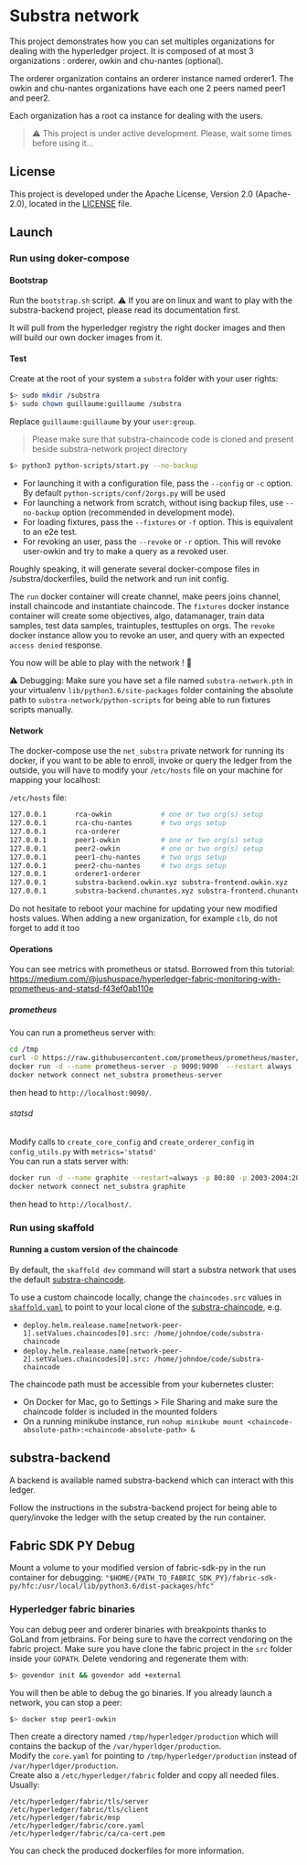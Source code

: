 # Substra network

This project demonstrates how you can set multiples organizations for dealing with the hyperledger project.
It is composed of at most 3 organizations : orderer, owkin and chu-nantes (optional).

The orderer organization contains an orderer instance named orderer1.
The owkin and chu-nantes organizations have each one 2 peers named peer1 and peer2.

Each organization has a root ca instance for dealing with the users.

> :warning: This project is under active development. Please, wait some times before using it...

## License

This project is developed under the Apache License, Version 2.0 (Apache-2.0), located in the [LICENSE](./LICENSE) file.

## Launch

### Run using doker-compose

#### Bootstrap

Run the `bootstrap.sh` script.
:warning: If you are on linux and want to play with the substra-backend project, please read its documentation first.

It will pull from the hyperledger registry the right docker images and then will build our own docker images from it.

#### Test

Create at the root of your system a `substra` folder with your user rights:

```sh
$> sudo mkdir /substra
$> sudo chown guillaume:guillaume /substra
```

Replace `guillaume:guillaume` by your `user:group`.

> Please make sure that substra-chaincode code is cloned and present beside substra-network project directory

```sh
$> python3 python-scripts/start.py --no-backup
```

- For launching it with a configuration file, pass the `--config` or `-c` option. By default `python-scripts/conf/2orgs.py` will be used
- For launching a network from scratch,  without ising backup files, use `--no-backup` option (recommended in development mode).
- For loading fixtures, pass the `--fixtures` or `-f` option. This is equivalent to an e2e test.
- For revoking an user, pass the `--revoke` or `-r` option. This will revoke user-owkin and try to make a query as a revoked user.

Roughly speaking, it will generate several docker-compose files in /substra/dockerfiles, build the network and run init config.

The `run` docker container will create channel, make peers joins channel, install chaincode and instantiate chaincode.
The `fixtures` docker instance container will create some objectives, algo, datamanager, train data samples, test data samples, traintuples, testtuples on orgs.
The `revoke` docker instance allow you to revoke an user, and query with an expected `access denied` response.

You now will be able to play with the network ! :tada:

:warning: Debugging: Make sure you have set a file named `substra-network.pth` in your virtualenv `lib/python3.6/site-packages` folder containing the absolute path to `substra-network/python-scripts` for being able to run fixtures scripts manually.

#### Network

The docker-compose use the `net_substra` private network for running its docker, if you want to be able to enroll, invoke or query the ledger from the outside, you will have to modify your `/etc/hosts` file on your machine for mapping your localhost:

`/etc/hosts` file:

```sh
127.0.0.1       rca-owkin            # one or two org(s) setup
127.0.0.1       rca-chu-nantes       # two orgs setup
127.0.0.1       rca-orderer
127.0.0.1       peer1-owkin          # one or two org(s) setup
127.0.0.1       peer2-owkin          # one or two org(s) setup
127.0.0.1       peer1-chu-nantes     # two orgs setup
127.0.0.1       peer2-chu-nantes     # two orgs setup
127.0.0.1       orderer1-orderer
127.0.0.1       substra-backend.owkin.xyz substra-frontend.owkin.xyz         # one or two org(s) setup
127.0.0.1       substra-backend.chunantes.xyz substra-frontend.chunantes.xyz # two orgs setup
```

Do not hesitate to reboot your machine for updating your new modified hosts values.
When adding a new organization, for example `clb`, do not forget to add it too

#### Operations

You can see metrics with prometheus or statsd.
Borrowed from this tutorial: <https://medium.com/@jushuspace/hyperledger-fabric-monitoring-with-prometheus-and-statsd-f43ef0ab110e>

##### prometheus

You can run a prometheus server with:

```sh
cd /tmp
curl -O https://raw.githubusercontent.com/prometheus/prometheus/master/documentation/examples/prometheus.yml
docker run -d --name prometheus-server -p 9090:9090  --restart always  -v /tmp/prometheus-2.7.1.linux-amd64/prometheus.yml:/prometheus.yml  prom/prometheus --config.file=/prometheus.yml
docker network connect net_substra prometheus-server
```

then head to `http://localhost:9090/`.

###### statsd

Modify calls to `create_core_config` and `create_orderer_config` in `config_utils.py` with `metrics='statsd'`  
You can run a stats server with:

```sh
docker run -d --name graphite --restart=always -p 80:80 -p 2003-2004:2003-2004 -p 2023-2024:2023-2024 -p 8125:8125/udp -p 8126:8126 graphiteapp/graphite-statsd
docker network connect net_substra graphite
```

then head to `http://localhost/`.

### Run using skaffold

#### Running a custom version of the chaincode

By default, the `skaffold dev` command will start a substra network that uses the default [substra-chaincode](https://github.com/SubstraFoundation/substra-chaincode).

To use a custom chaincode locally, change the `chaincodes.src` values in [`skaffold.yaml`](./skaffold.yaml) to point to your local clone of the [substra-chaincode](https://github.com/SubstraFoundation/substra-chaincode), e.g.

- `deploy.helm.realease.name[network-peer-1].setValues.chaincodes[0].src: /home/johndoe/code/substra-chaincode`
- `deploy.helm.realease.name[network-peer-2].setValues.chaincodes[0].src: /home/johndoe/code/substra-chaincode`

The chaincode path must be accessible from your kubernetes cluster:

- On Docker for Mac, go to Settings > File Sharing and make sure the chaincode folder is included in the mounted folders
- On a running minikube instance, run `nohup minikube mount <chaincode-absolute-path>:<chaincode-absolute-path> &`

## substra-backend

A backend is available named substra-backend which can interact with this ledger.

Follow the instructions in the substra-backend project for being able to query/invoke the ledger with the setup created by the run container.

## Fabric SDK PY Debug

Mount a volume to your modified version of fabric-sdk-py in the run container for debugging:
`"$HOME/{PATH_TO_FABRIC_SDK_PY}/fabric-sdk-py/hfc:/usr/local/lib/python3.6/dist-packages/hfc"`

### Hyperledger fabric binaries

You can debug peer and orderer binaries with breakpoints thanks to GoLand from jetbrains.
For being sure to have the correct vendoring on the fabric project.
Make sure you have clone the fabric project in the `src` folder inside your `GOPATH`.
Delete vendoring and regenerate them with:

```sh
$> govendor init && govendor add +external
```

You will then be able to debug the go binaries. If you already launch a network, you can stop a peer:

```sh
$> docker stop peer1-owkin
```

Then create a directory named `/tmp/hyperledger/production` which will contains the backup of the `/var/hyperldger/production`.  
Modify the `core.yaml` for pointing to `/tmp/hyperledger/production` instead of `/var/hyperldger/production`.  
Create also a `/etc/hyperledger/fabric` folder and copy all needed files.  
Usually:

`/etc/hyperledger/fabric/tls/server`  
`/etc/hyperledger/fabric/tls/client`  
`/etc/hyperledger/fabric/msp`  
`/etc/hyperledger/fabric/core.yaml`  
`/etc/hyperledger/fabric/ca/ca-cert.pem`  

You can check the produced dockerfiles for more information.
